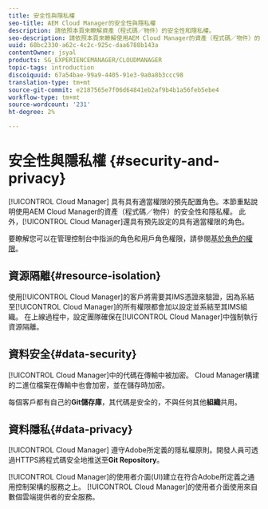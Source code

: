```yaml
---
title: 安全性與隱私權
seo-title: AEM Cloud Manager的安全性與隱私權
description: 請依照本頁來瞭解資產（程式碼／物件）的安全性和隱私權。
seo-description: 請依照本頁來瞭解使用AEM Cloud Manager的資產（程式碼／物件）的安全性和隱私權。
uuid: 68bc2330-a62c-4c2c-925c-daa6788b143a
contentOwner: jsyal
products: SG_EXPERIENCEMANAGER/CLOUDMANAGER
topic-tags: introduction
discoiquuid: 67a54bae-99a9-4405-91e3-9a0a8b3ccc98
translation-type: tm+mt
source-git-commit: e2187565e7f06d64841eb2af9b4b1a56feb5ebe4
workflow-type: tm+mt
source-wordcount: '231'
ht-degree: 2%

---
```



# 安全性與隱私權 {#security-and-privacy}

[!UICONTROL Cloud Manager] 具有具有適當權限的預先配置角色。本節重點說明使用AEM Cloud Manager的資產（程式碼／物件）的安全性和隱私權。 此外，[!UICONTROL Cloud Manager]還具有預先設定的具有適當權限的角色。

要瞭解您可以在管理控制台中指派的角色和用戶角色權限，請參閱[基於角色的權限](/help/using/role-based-permissions.md)。


## 資源隔離{#resource-isolation}

使用[!UICONTROL Cloud Manager]的客戶將需要其IMS憑證來驗證，因為系結至[!UICONTROL Cloud Manager]的所有權限都會加以設定並系結至其IMS組織。 在上線過程中，設定團隊確保在[!UICONTROL Cloud Manager]中強制執行資源隔離。

## 資料安全{#data-security}

[!UICONTROL Cloud Manager]中的代碼在傳輸中被加密。 Cloud Manager構建的二進位檔案在傳輸中也會加密，並在儲存時加密。

每個客戶都有自己的&#x200B;**Git儲存庫**，其代碼是安全的，不與任何其他&#x200B;**組織**&#x200B;共用。

## 資料隱私{#data-privacy}

[!UICONTROL Cloud Manager] 遵守Adobe所定義的隱私權原則。開發人員可透過HTTPS將程式碼安全地推送至&#x200B;**Git Repository**。

[!UICONTROL Cloud Manager]的使用者介面(UI)建立在符合Adobe所定義之通用控制架構的服務之上。 [!UICONTROL Cloud Manager]的使用者介面使用來自數個雲端提供者的安全服務。
